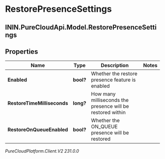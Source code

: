 # RestorePresenceSettings

## ININ.PureCloudApi.Model.RestorePresenceSettings

## Properties

|Name | Type | Description | Notes|
|------------ | ------------- | ------------- | -------------|
| **Enabled** | **bool?** | Whether the restore presence feature is enabled | |
| **RestoreTimeMilliseconds** | **long?** | How many milliseconds the presence will be restored within | |
| **RestoreOnQueueEnabled** | **bool?** | Whether the ON_QUEUE presence will be restored | |



_PureCloudPlatform.Client.V2 231.0.0_
